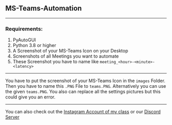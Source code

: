 ## MS-Teams-Automation

---

### Requirements:
1. PyAutoGUI
2. Python 3.8 or higher
3. A Screenshot of your MS-Teams Icon on your Desktop
4. Screenshots of all Meetings you want to automate
5. These Screenshot you have to name like `meeting_<hour>-<minute>-<latency>`

---

You have to put the screenshot of your MS-Teams Icon in the `images` Folder. Then you have to name this `.PNG` File
to `teams.PNG`. Alternatively you can use the given `teams.PNG`. You also can replace all the settings pictures but this
could give you an error.

---

You can also check out the [Instagram Account of my class](https://www.instagram.com/9k.ist.abgehoben/)
or our [Discord Server](https://discord.gg/CZGVAX4)